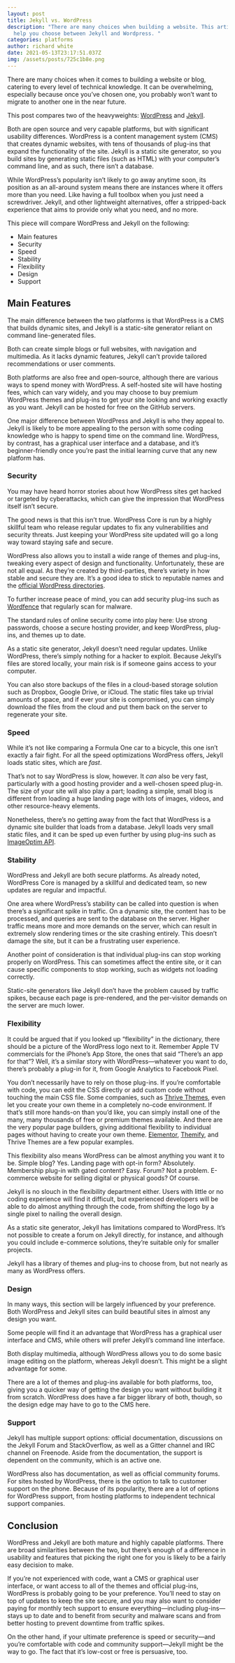 ```yaml
---
layout: post
title: Jekyll vs. WordPress
description: "There are many choices when building a website. This article will
  help you choose between Jekyll and Wordpress. "
categories: platforms
author: richard white
date: 2021-05-13T23:17:51.037Z
img: /assets/posts/725c1b8e.png
---
```



There are many choices when it comes to building a website or blog, catering to every level of technical knowledge. It can be overwhelming, especially because once you’ve chosen one, you probably won’t want to migrate to another one in the near future.

This post compares two of the heavyweights: [WordPress](https://wordpress.com/) and [Jekyll](https://jekyllrb.com/). 

Both are open source and very capable platforms, but with significant usability differences. WordPress is a content management system (CMS) that creates dynamic websites, with tens of thousands of plug-ins that expand the functionality of the site. Jekyll is a static site generator, so you build sites by generating static files (such as HTML) with your computer’s command line, and as such, there isn’t a database.

While WordPress’s popularity isn’t likely to go away anytime soon, its position as an all-around system means there are instances where it offers more than you need. Like having a full toolbox when you just need a screwdriver. Jekyll, and other lightweight alternatives, offer a stripped-back experience that aims to provide only what you need, and no more.

This piece will compare WordPress and Jekyll on the following:
- Main features
- Security
- Speed
- Stability
- Flexibility
- Design
- Support

## Main Features

The main difference between the two platforms is that WordPress is a CMS that builds dynamic sites, and Jekyll is a static-site generator reliant on command line-generated files.

Both can create simple blogs or full websites, with navigation and multimedia. As it lacks dynamic features, Jekyll can’t provide tailored recommendations or user comments.

Both platforms are also free and open-source, although there are various ways to spend money with WordPress. A self-hosted site will have hosting fees, which can vary widely, and you may choose to buy premium WordPress themes and plug-ins to get your site looking and working exactly as you want. Jekyll can be hosted for free on the GitHub servers.

One major difference between WordPress and Jekyll is who they appeal to. Jekyll is likely to be more appealing to the person with some coding knowledge who is happy to spend time on the command line. WordPress, by contrast, has a graphical user interface and a database, and it’s beginner-friendly once you’re past the initial learning curve that any new platform has.

### Security

You may have heard horror stories about how WordPress sites get hacked or targeted by cyberattacks, which can give the impression that WordPress itself isn’t secure.

The good news is that this isn’t true. WordPress Core is run by a highly skillful team who release regular updates to fix any vulnerabilities and security threats. Just keeping your WordPress site updated will go a long way toward staying safe and secure.

WordPress also allows you to install a wide range of themes and plug-ins, tweaking every aspect of design and functionality. Unfortunately, these are not all equal. As they’re created by third-parties, there’s variety in how stable and secure they are. It’s a good idea to stick to reputable names and the [official WordPress directories](https://wordpress.org/plugins/).

To further increase peace of mind, you can add security plug-ins such as [Wordfence](https://wordpress.org/plugins/wordfence/) that regularly scan for malware.

The standard rules of online security come into play here: Use strong passwords, choose a secure hosting provider, and keep WordPress, plug-ins, and themes up to date.

As a static site generator, Jekyll doesn’t need regular updates. Unlike WordPress, there’s simply nothing for a hacker to exploit. Because Jekyll’s files are stored locally, your main risk is if someone gains access to your computer.

You can also store backups of the files in a cloud-based storage solution such as Dropbox, Google Drive, or iCloud. The static files take up trivial amounts of space, and if ever your site is compromised, you can simply download the files from the cloud and put them back on the server to regenerate your site.

### Speed

While it’s not like comparing a Formula One car to a bicycle, this one isn’t exactly a fair fight. For all the speed optimizations WordPress offers, Jekyll loads static sites, which are _fast_.

That’s not to say WordPress is slow, however. It _can_ also be very fast, particularly with a good hosting provider and a well-chosen speed plug-in. The size of your site will also play a part; loading a simple, small blog is different from loading a huge landing page with lots of images, videos, and other resource-heavy elements. 

Nonetheless, there’s no getting away from the fact that WordPress is a dynamic site builder that loads from a database. Jekyll loads very small static files, and it can be sped up even further by using plug-ins such as [ImageOptim API](https://imageoptim.com/api).

### Stability

WordPress and Jekyll are both secure platforms. As already noted, WordPress Core is managed by a skillful and dedicated team, so new updates are regular and impactful.

One area where WordPress’s stability can be called into question is when there’s a significant spike in traffic. On a dynamic site, the content has to be processed, and queries are sent to the database on the server. Higher traffic means more and more demands on the server, which can result in extremely slow rendering times or the site crashing entirely. This doesn’t damage the site, but it can be a frustrating user experience.

Another point of consideration is that individual plug-ins can stop working properly on WordPress. This can sometimes affect the entire site, or it can cause specific components to stop working, such as widgets not loading correctly.

Static-site generators like Jekyll don’t have the problem caused by traffic spikes, because each page is pre-rendered, and the per-visitor demands on the server are much lower.

### Flexibility

It could be argued that if you looked up “flexibility” in the dictionary, there should be a picture of the WordPress logo next to it. Remember Apple TV commercials for the iPhone’s App Store, the ones that said “There’s an app for that”? Well, it’s a similar story with WordPress—whatever you want to do, there’s probably a plug-in for it, from Google Analytics to Facebook Pixel.

You don’t necessarily have to rely on those plug-ins. If you’re comfortable with code, you can edit the CSS directly or add custom code without touching the main CSS file. Some companies, such as [Thrive Themes](https://thrivethemes.com), even let you create your own theme in a completely no-code environment. If that’s still more hands-on than you’d like, you can simply install one of the many, many thousands of free or premium themes available. And there are the very popular page builders, giving additional flexibility to individual pages without having to create your own theme. [Elementor](https://elementor.com/), [Themify](https://themify.me/), and Thrive Themes are a few popular examples.

This flexibility also means WordPress can be almost anything you want it to be. Simple blog? Yes. Landing page with opt-in form? Absolutely. Membership plug-in with gated content? Easy. Forum? Not a problem. E-commerce website for selling digital or physical goods? Of course.

Jekyll is no slouch in the flexibility department either. Users with little or no coding experience will find it difficult, but experienced developers will be able to do almost anything through the code, from shifting the logo by a single pixel to nailing the overall design.

As a static site generator, Jekyll has limitations compared to WordPress. It’s not possible to create a forum on Jekyll directly, for instance, and although you could include e-commerce solutions, they’re suitable only for smaller projects.

Jekyll has a library of themes and plug-ins to choose from, but not nearly as many as WordPress offers.

### Design

In many ways, this section will be largely influenced by your preference. Both WordPress and Jekyll sites can build beautiful sites in almost any design you want.

Some people will find it an advantage that WordPress has a graphical user interface and CMS, while others will prefer Jekyll’s command line interface.

Both display multimedia, although WordPress allows you to do some basic image editing on the platform, whereas Jekyll doesn’t. This might be a slight advantage for some.

There are a lot of themes and plug-ins available for both platforms, too, giving you a quicker way of getting the design you want without building it from scratch. WordPress does have a far bigger library of both, though, so the design edge may have to go to the CMS here.

### Support

Jekyll has multiple support options: official documentation, discussions on the Jekyll Forum and StackOverflow, as well as a Gitter channel and IRC channel on Freenode. Aside from the documentation, the support is dependent on the community, which is an active one.

WordPress also has documentation, as well as official community forums. For sites hosted by WordPress, there is the option to talk to customer support on the phone. Because of its popularity, there are a lot of options for WordPress support, from hosting platforms to independent technical support companies.

## Conclusion

WordPress and Jekyll are both mature and highly capable platforms. There are broad similarities between the two, but there’s enough of a difference in usability and features that picking the right one for you is likely to be a fairly easy decision to make.

If you’re not experienced with code, want a CMS or graphical user interface, or want access to all of the themes and official plug-ins, WordPress is probably going to be your preference. You’ll need to stay on top of updates to keep the site secure, and you may also want to consider paying for monthly tech support to ensure everything—including plug-ins—stays up to date and to benefit from security and malware scans and from better hosting to prevent downtime from traffic spikes.

On the other hand, if your ultimate preference is speed or security—and you’re comfortable with code and community support—Jekyll might be the way to go. The fact that it’s low-cost or free is persuasive, too.
